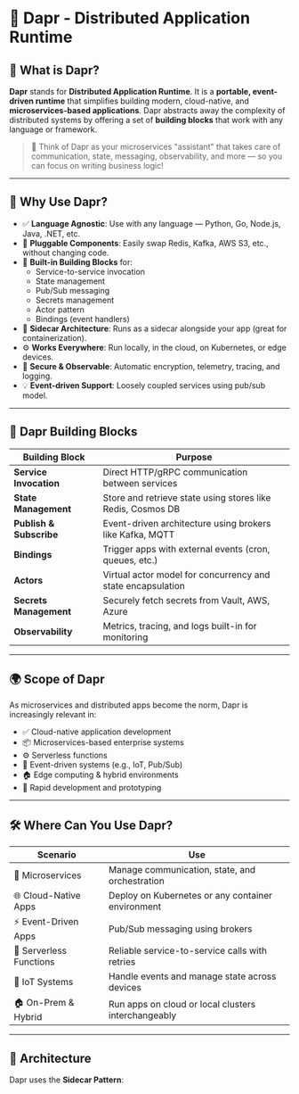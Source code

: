 # 🚀 Dapr - Distributed Application Runtime

## 📌 What is Dapr?

**Dapr** stands for **Distributed Application Runtime**. It is a **portable, event-driven runtime** that simplifies building modern, cloud-native, and **microservices-based applications**. Dapr abstracts away the complexity of distributed systems by offering a set of **building blocks** that work with any language or framework.

> 🧠 Think of Dapr as your microservices "assistant" that takes care of communication, state, messaging, observability, and more — so you can focus on writing business logic!

---

## 🎯 Why Use Dapr?

- ✅ **Language Agnostic**: Use with any language — Python, Go, Node.js, Java, .NET, etc.
- 🔌 **Pluggable Components**: Easily swap Redis, Kafka, AWS S3, etc., without changing code.
- 🧱 **Built-in Building Blocks** for:
  - Service-to-service invocation
  - State management
  - Pub/Sub messaging
  - Secrets management
  - Actor pattern
  - Bindings (event handlers)
- 🧩 **Sidecar Architecture**: Runs as a sidecar alongside your app (great for containerization).
- ⚙️ **Works Everywhere**: Run locally, in the cloud, on Kubernetes, or edge devices.
- 🔐 **Secure & Observable**: Automatic encryption, telemetry, tracing, and logging.
- 💡 **Event-driven Support**: Loosely coupled services using pub/sub model.

---

## 🧱 Dapr Building Blocks

| Building Block         | Purpose |
|------------------------|---------|
| **Service Invocation** | Direct HTTP/gRPC communication between services |
| **State Management**   | Store and retrieve state using stores like Redis, Cosmos DB |
| **Publish & Subscribe**| Event-driven architecture using brokers like Kafka, MQTT |
| **Bindings**           | Trigger apps with external events (cron, queues, etc.) |
| **Actors**             | Virtual actor model for concurrency and state encapsulation |
| **Secrets Management** | Securely fetch secrets from Vault, AWS, Azure |
| **Observability**      | Metrics, tracing, and logs built-in for monitoring |

---

## 🌍 Scope of Dapr

As microservices and distributed apps become the norm, Dapr is increasingly relevant in:

- ✅ Cloud-native application development
- 📦 Microservices-based enterprise systems
- ⚙️ Serverless functions
- 📡 Event-driven systems (e.g., IoT, Pub/Sub)
- 🏠 Edge computing & hybrid environments
- 🧪 Rapid development and prototyping

---

## 🛠️ Where Can You Use Dapr?

| Scenario | Use |
|----------|-----|
| 🧩 Microservices | Manage communication, state, and orchestration |
| 🌐 Cloud-Native Apps | Deploy on Kubernetes or any container environment |
| ⚡ Event-Driven Apps | Pub/Sub messaging using brokers |
| 🧭 Serverless Functions | Reliable service-to-service calls with retries |
| 📡 IoT Systems | Handle events and manage state across devices |
| 🏠 On-Prem & Hybrid | Run apps on cloud or local clusters interchangeably |

---

## 🧪 Architecture

Dapr uses the **Sidecar Pattern**:

